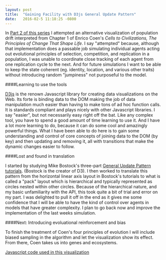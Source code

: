 ```yaml
---
layout: post
title:  "Gaining Facility with D3js General Update Pattern"
date:   2016-02-5 11:18:25 -0800
---
```


<div id="alphaPack"></div>

<script src="/assets/js_libs/d3.min.js" charset="utf-8"></script>
<script src="/assets/js_libs/underscore-min.js"></script>
<script src="/assets/custom_js/AlphaPack9.js"></script>

In [Part 2 of this series](http://qyoom.github.io/coen-population-drift-2/) I attempted an alternative visualization of population drift interpreted from Chapter 1 of Enrico Coen's *Cells to Civilizations, The Principles of Change That Shape Life*. I say "attempted" because, although that implementation does a passable job simulating individual agents acting out evolutional principles of selection, competition, and replication in a population, I was unable to coordinate close tracking of each agent from one replication cycle to the next. And for future simulations I want to be able to keep the state coherent (eg. identity, location, and various other traits) without introducing random "jumpiness" not purposeful to the model. 

####Learning to use the tools

[D3js](http://d3js.org/) is the renown Javascript library for creating data visualizations on the Web. Its forte is binding data to the DOM making the job of data manipulation much easier than having to make tons of ad hoc function calls. It is standards compliant and plays nicely with other Javascript libraries. I say "easier", but not necessarily easy right off the bat. Like any complex tool, you have to spend a good amount of time learning  to use it. And I have a lot more learning to do, because it can do some cool and amazingly powerful things. What I have been able to do here is to gain some understanding and control of core concepts of joining data to the DOM (by key) and then updating and removing it, all with transitions that make the dynamic changes easier to follow.

####Lost and found in translation

I started by studying Mike Bostock's three-part [General Update Pattern tutorials](https://bl.ocks.org/mbostock/3808234). (Bostock is the creator of D3). I then worked to translate this pattern from the horizontal linear axis layout in Bostock's tutorials to what is called a "pack" layout which is hierarchical and typically represented as circles nested within other circles. Because of the hierarchical nature, and my basic unfamiliarity with the API, this took quite a bit of trial and error on my part. I was delighted to pull it off in the end as it gives me some confidence that I will be able to have the kind of control over agents in models that have greater complexity. I plan to go back now and improve the implementation of the last weeks simulation.

####Next: Introducing evoluational reinforcement and bias

To finish the treatment of Coen's four principles of evolution I will include biased sampling in the algorithm and let the visualization show its effect. From there, Coen takes us into genes and ecosystems.

[Javascript code used in this visualization](https://github.com/Qyoom/qyoom.github.io/tree/master/assets/custom_js/AlphaPack9.js)


